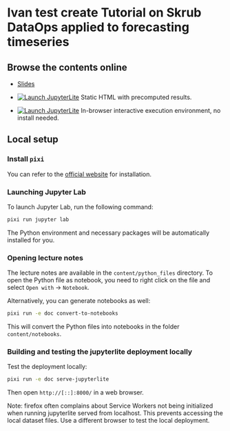 # Ivan test create Tutorial on Skrub DataOps applied to forecasting timeseries


## Browse the contents online

- [Slides](https://skrub-data.org/EuroSciPy2025/slides/index.html)

- [![Launch JupyterLite](./book/images/jupyterbook_badge.svg 'Our JupyterBook
website')](skrub-data.org/EuroSciPy2025/)
Static HTML with precomputed results.

- [![Launch JupyterLite](./book/images/jupyterlite_badge.svg 'Our JupyterLite
website')](skrub-data.org/EuroSciPy2025/jupyterlite/lab)
In-browser interactive execution environment, no install needed.

## Local setup

### Install `pixi`

You can refer to the [official website](https://pixi.sh/latest/#installation) for
installation.

### Launching Jupyter Lab

To launch Jupyter Lab, run the following command:

```bash
pixi run jupyter lab
```

The Python environment and necessary packages will be automatically installed for you.

### Opening lecture notes

The lecture notes are available in the `content/python_files` directory. To open the
Python file as notebook, you need to right click on the file and select `Open with` ->
`Notebook`.

Alternatively, you can generate notebooks as well:

```bash
pixi run -e doc convert-to-notebooks
```

This will convert the Python files into notebooks in the folder `content/notebooks`.

### Building and testing the jupyterlite deployment locally

Test the deployment locally:

```bash
pixi run -e doc serve-jupyterlite
```

Then open `http://[::]:8000/` in a web browser.

Note: firefox often complains about Service Workers not being initialized when
running jupyterlite served from localhost. This prevents accessing the local
dataset files. Use a different browser to test the local deployment.
